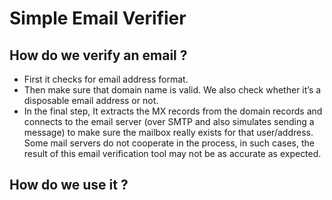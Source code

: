 # Simple Email Verifier
## How do we verify an email ?
* First it checks for email address format.
* Then make sure that domain name is valid. We also check whether it’s a disposable email address or not.
* In the final step, It extracts the MX records from the domain records and connects to the email server (over SMTP and also simulates sending a message) to make sure the mailbox really exists for that user/address. Some mail servers do not cooperate in the process, in such cases, the result of this email verification tool may not be as accurate as expected.

## How do we use it ?
